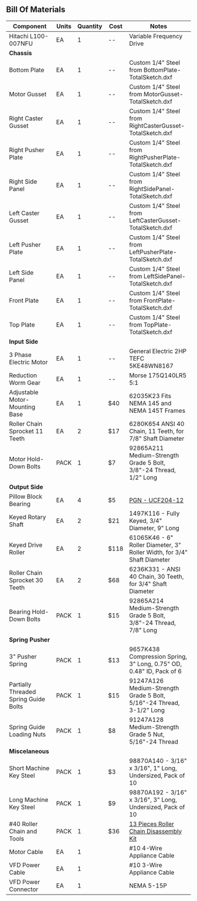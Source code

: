 ## Bill Of Materials

| Component | Units | Quantity | Cost | Notes |
| -- | -- | -- | -- | -- |
| Hitachi L100-007NFU | EA | 1 | -- | Variable Frequency Drive |
| **Chassis** | | | | |
| Bottom Plate | EA | 1 | -- | Custom 1/4" Steel from BottomPlate-TotalSketch.dxf |
| Motor Gusset | EA | 1 | -- | Custom 1/4" Steel from MotorGusset-TotalSketch.dxf |
| Right Caster Gusset | EA | 1 | -- | Custom 1/4" Steel from RightCasterGusset-TotalSketch.dxf |
| Right Pusher Plate | EA | 1 | -- | Custom 1/4" Steel from RightPusherPlate-TotalSketch.dxf |
| Right Side Panel | EA | 1 | -- | Custom 1/4" Steel from RightSidePanel-TotalSketch.dxf |
| Left Caster Gusset | EA | 1 | -- | Custom 1/4" Steel from LeftCasterGusset-TotalSketch.dxf |
| Left Pusher Plate | EA | 1 | -- | Custom 1/4" Steel from LeftPusherPlate-TotalSketch.dxf |
| Left Side Panel | EA | 1 | -- | Custom 1/4" Steel from LeftSidePanel-TotalSketch.dxf |
| Front Plate | EA | 1 | -- | Custom 1/4" Steel from FrontPlate-TotalSketch.dxf |
| Top Plate | EA | 1 | -- | Custom 1/4" Steel from TopPlate-TotalSketch.dxf |
| **Input Side** | | | | |
| 3 Phase Electric Motor | EA | 1 | -- | General Electric 2HP TEFC 5KE48WN8167 |
| Reduction Worm Gear | EA | 1 | -- | Morse 175Q140LR5 5:1 |
| Adjustable Motor-Mounting Base | EA | 1 | $40 | 62035K23 Fits NEMA 145 and NEMA 145T Frames|
| Roller Chain Sprocket 11 Teeth | EA | 2 | $17 | 6280K654 ANSI 40 Chain, 11 Teeth, for 7/8" Shaft Diameter |
| Motor Hold-Down Bolts | PACK | 1 | $7 | 92865A211 Medium-Strength Grade 5 Bolt, 3/8"-24 Thread, 1/2" Long |
| **Output Side** | | | | |
| Pillow Block Bearing  | EA | 4 | $5 | [PGN - UCF204-12](https://www.amazon.com/dp/B07QQJP8SV) |
| Keyed Rotary Shaft | EA | 2 | $21 | 1497K116 - Fully Keyed, 3/4" Diameter, 9" Long |
| Keyed Drive Roller | EA | 2 | $118 | 61065K46 - 6" Roller Diameter, 3" Roller Width, for 3/4" Shaft Diameter |
| Roller Chain Sprocket 30 Teeth | EA | 2 | $68 | 6236K331 - ANSI 40 Chain, 30 Teeth, for 3/4" Shaft Diameter |
| Bearing Hold-Down Bolts | PACK | 1 | $15 | 92865A214 Medium-Strength Grade 5 Bolt, 3/8"-24 Thread, 7/8" Long |
| **Spring Pusher** | | | | |
| 3" Pusher Spring | PACK | 1 | $13 | 9657K438 Compression Spring, 3" Long, 0.75" OD, 0.48" ID, Pack of 6 |
| Partially Threaded Spring Guide Bolts | PACK | 1 | $15 | 91247A126 Medium-Strength Grade 5 Bolt, 5/16"-24 Thread, 3-1/2" Long |
| Spring Guide Loading Nuts | PACK | 1 | $8 | 91247A128 Medium-Strength Grade 5 Nut, 5/16"-24 Thread |
| **Miscelaneous** | | | | |
| Short Machine Key Steel | PACK | 1 | $3 | 98870A140 - 3/16" x 3/16", 1" Long, Undersized, Pack of 10 |
| Long Machine Key Steel | PACK | 1 | $9 | 98870A192 - 3/16" x 3/16", 3" Long, Undersized, Pack of 10 |
| #40 Roller Chain and Tools | PACK | 1 | $36 | [13 Pieces Roller Chain Disassembly Kit](https://www.amazon.com/dp/B094VL4JDD) |
| Motor Cable | EA | 1 | | #10 4-Wire Appliance Cable |
| VFD Power Cable | EA | 1 | | #10 3-Wire Appliance Cable |
| VFD Power Connector | EA | 1 | | NEMA 5-15P |